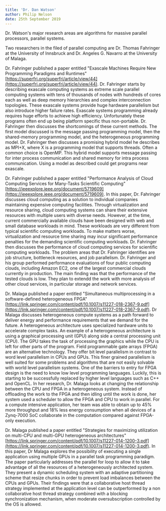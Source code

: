 ```yaml
---
title: 'Dr. Dan Watson'
author: Philip Nelson
date: 25th September 2019
---
```


Dr. Watson's major research areas are algorithms for massive parallel processors, parallel systems.

Two researchers in the filed of parallel computing are Dr. Thomas Fahringer at the University of Innsbruck and Dr. Angeles G. Navarro at the University of Malaga.

Dr. Fahringer published a paper entitled "Exascale Machines Require New Programming Paradigms and Runtimes" [https://superfri.org/superfri/article/view/44](https://superfri.org/superfri/article/view/44). Dr. Fahringer starts by describing exascale computing systems as extreme scale parallel computing systems with tens of thousands of nodes with hundreds of cores each as well as deep memory hierarchies and complex interconnection topologies. These exascale systems provide huge hardware parallelism but also introduce higher failure rates. Exascale systems programming already requires huge efforts to achieve high efficiency. Unfortunately these programs often end up being platform specific thus non-portable. Dr. Fahringer then discusses the shortcomings of these current methods. The first model discussed is the message passing programming model, then the shared-memory programming model, and the heterogeneous programming model. Dr. Fahringer then discusses a promising hybrid model he describes as MPI+X, where X is a programming model that supports threads. Often a common choice is OpenMP. This hybrid model supports message passing for inter process communication and shared memory for intra process communication. Using a model as described could get programs near exascale.

Dr. Fahringer published a paper entitled "Performance Analysis of Cloud Computing Services for Many-Tasks Scientific Computing" [https://ieeexplore.ieee.org/document/5719609](https://ieeexplore.ieee.org/document/5719609). In this paper, Dr. Fahringer discusses cloud computing as a solution to individual companies maintaining expensive computing facilities. Through virtualization and resource sharing, cloud computing systems can share their extensive resources with multiple users with diverse needs. However, at the time, current commercially available clouds have been designed with web and small database workloads in mind. These workloads are very different from typical scientific computing workloads. To make matters worse, virtualization and resource time sharing may incur significant performance penalties for the demanding scientific computing workloads. Dr. Fahringer then discusses the performance of cloud computing services for scientific computing workloads. The problem areas that Dr. Fahringer identifies are job structure, bottleneck resources, and job parallelism. Dr. Fahringer and his group performed performance evaluations of four public computing clouds, including Amazon EC2, one of the largest commercial clouds currently in production. The main finding was that the performance of the tested clouds is low. They plan to extendd the work with more analysis of other cloud services, in particular storage and network services.

Dr. Malaga published a paper entitled "Simultaneous multiprocessing in a software-defined
heterogeneous FPGA" [https://link.springer.com/content/pdf/10.1007/s11227-018-2367-9.pdf](https://link.springer.com/content/pdf/10.1007/s11227-018-2367-9.pdf). Dr Malaga discusses heterogeneous compute systems as a path forward to deliver energy and performance requirements that we demand for the future. A heterogeneous architecture uses specialized hardware units to accelerate complex tasks. An example of a heterogeneous architecture is using a graphical processing unit (GPU) along side a central processing unit (CPU). The GPU takes the task of processing the graphics while the CPU is left for other parts of the program. Field programmable gate arrays (FPGA) are an alternative technology. They offer bit level parallelism in contrast to word level parallelism in CPUs and GPUs. This finer grained parallelism is well suited for some problems and algorithms that are not easily solvable with world level parallelism systems. One of the barriers to entry for FPGA design is the need to know low level programming languages. Luckily, this is starting to be successfully replaced by higher level languages such as C++ and OpenCL. In her research, Dr. Malaga looks at changing the relationship between the CPU and FPGA in a heterogeneous system. Instead of offloading the work to the FPGA and then idling until the work is done, her system used a scheduler to allow the FPGA and CPU to work in parallel. For a compute intensive application, her team was able to obtain up to 45% more throughput and 18% less energy consumption when all devices of a Zynq-7000 SoC collaborate in the computation compared against FPGA-only execution.

Dr. Malaga published a paper entitled "Strategies for maximizing utilization on multi-CPU
and multi-GPU heterogeneous architectures" [https://link.springer.com/content/pdf/10.1007/s11227-014-1200-3.pdf](https://link.springer.com/content/pdf/10.1007/s11227-014-1200-3.pdf). In this paper, Dr Malaga explores the possibility of executing a single application using multiple GPUs in a parallel task programming paradigm. The paper particularly addresses the parallel for loop to allow it to take advantage of all the resources of a heterogeneously architected system. They present a dynamic scheduling system with an adaptive partitioning scheme that resize chunks in order to prevent load imbalances between the CPUs and GPUs. Their findings were that a collaborative host thread strategy implemented at the application level can be outperformed by a non collaborative host thread strategy combined with a blocking synchronization mechanism, when moderate oversubscription controlled by the OS is allowed.
